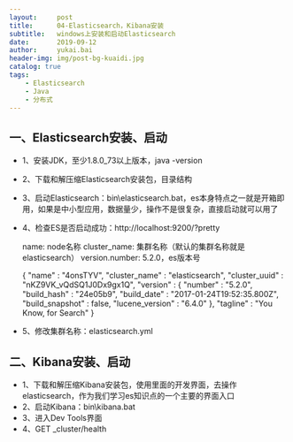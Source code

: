 ```yaml
---
layout:     post
title:      04-Elasticsearch，Kibana安装
subtitle:   windows上安装和启动Elasticsearch
date:       2019-09-12
author:     yukai.bai
header-img: img/post-bg-kuaidi.jpg
catalog: true
tags:
    - Elasticsearch
    - Java
    - 分布式
---
```


## 一、Elasticsearch安装、启动



* 1、安装JDK，至少1.8.0_73以上版本，java -version
* 2、下载和解压缩Elasticsearch安装包，目录结构
* 3、启动Elasticsearch：bin\elasticsearch.bat，es本身特点之一就是开箱即用，如果是中小型应用，数据量少，操作不是很复杂，直接启动就可以用了

* 4、检查ES是否启动成功：http://localhost:9200/?pretty

  name: node名称
  cluster_name: 集群名称（默认的集群名称就是elasticsearch）
  version.number: 5.2.0，es版本号

  {
    "name" : "4onsTYV",
    "cluster_name" : "elasticsearch",
    "cluster_uuid" : "nKZ9VK_vQdSQ1J0Dx9gx1Q",
    "version" : {
      "number" : "5.2.0",
      "build_hash" : "24e05b9",
      "build_date" : "2017-01-24T19:52:35.800Z",
      "build_snapshot" : false,
      "lucene_version" : "6.4.0"
    },
    "tagline" : "You Know, for Search"
  }

* 5、修改集群名称：elasticsearch.yml

## 二、Kibana安装、启动

* 1、下载和解压缩Kibana安装包，使用里面的开发界面，去操作elasticsearch，作为我们学习es知识点的一个主要的界面入口
* 2、启动Kibana：bin\kibana.bat
* 3、进入Dev Tools界面
* 4、GET _cluster/health 